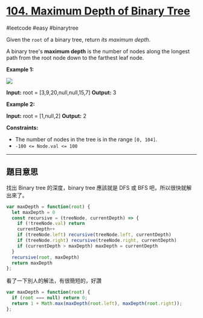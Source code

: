 # [104. Maximum Depth of Binary Tree](https://leetcode.com/problems/maximum-depth-of-binary-tree/)

#leetcode #easy #binarytree 

Given the `root` of a binary tree, return _its maximum depth_.

A binary tree's **maximum depth** is the number of nodes along the longest path from the root node down to the farthest leaf node.

**Example 1:**

![](https://assets.leetcode.com/uploads/2020/11/26/tmp-tree.jpg)

**Input:** root = [3,9,20,null,null,15,7]
**Output:** 3

**Example 2:**

**Input:** root = [1,null,2]
**Output:** 2

**Constraints:**

-   The number of nodes in the tree is in the range `[0, 104]`.
-   `-100 <= Node.val <= 100`

---
## 題目意思

找出 Binary tree 的深度，binary tree 應該就是 DFS 或 BFS 吧，所以很快就解出來了。

```javascript
var maxDepth = function(root) {
  let maxDepth = 0
  const recursive = (treeNode, currentDepth) => {
    if (!treeNode.val) return
    currentDepth++
    if (treeNode.left) recursive(treeNode.left, currentDepth)
    if (treeNode.right) recursive(treeNode.right, currentDepth)
    if (currentDepth > maxDepth) maxDepth = currentDepth
  }
  recursive(root, maxDepth)
  return maxDepth
};
```

看了一下別人的解法，有很簡短的，好讚

```javascript
var maxDepth = function(root) {
  if (root === null) return 0;
  return 1 + Math.max(maxDepth(root.left), maxDepth(root.right));
};
```

